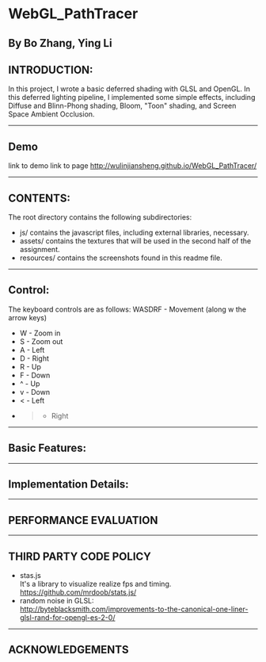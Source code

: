WebGL_PathTracer
================

By Bo Zhang, Ying Li
-------------------------------------------------------------------------------
INTRODUCTION:
-------------------------------------------------------------------------------
In this project, I wrote a basic deferred shading with GLSL and OpenGL. In this deferred lighting pipeline, I implemented some simple effects, including Diffuse and Blinn-Phong shading, Bloom, "Toon" shading, and Screen Space Ambient Occlusion.

-------------------------------------------------------------------------------
Demo
-------------------------------------------------------------------------------
link to demo
link to page
http://wulinjiansheng.github.io/WebGL_PathTracer/

-------------------------------------------------------------------------------
CONTENTS:
-------------------------------------------------------------------------------
The root directory contains the following subdirectories:
	
* js/ contains the javascript files, including external libraries, necessary.
* assets/ contains the textures that will be used in the second half of the
  assignment.
* resources/ contains the screenshots found in this readme file.

-------------------------------------------------------------------------------
Control:
-------------------------------------------------------------------------------
The keyboard controls are as follows:
WASDRF - Movement (along w the arrow keys)
* W - Zoom in
* S - Zoom out
* A - Left
* D - Right
* R - Up
* F - Down
* ^ - Up
* v - Down
* < - Left
* > - Right

-------------------------------------------------------------------------------
Basic Features:
-------------------------------------------------------------------------------


-------------------------------------------------------------------------------
Implementation Details:
-------------------------------------------------------------------------------


-------------------------------------------------------------------------------
PERFORMANCE EVALUATION
-------------------------------------------------------------------------------

-------------------------------------------------------------------------------
THIRD PARTY CODE POLICY
-------------------------------------------------------------------------------
* stas.js  
It's a library to visualize realize fps and timing.  
https://github.com/mrdoob/stats.js/
* random noise in GLSL:  
http://byteblacksmith.com/improvements-to-the-canonical-one-liner-glsl-rand-for-opengl-es-2-0/

-------------------------------------------------------------------------------
ACKNOWLEDGEMENTS
-------------------------------------------------------------------------------
